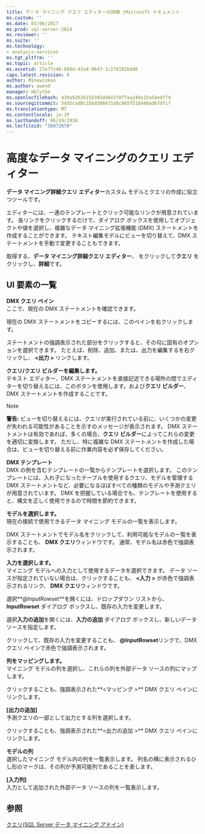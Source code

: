 ```yaml
---
title: データ マイニング クエリ エディターの詳細 |Microsoft ドキュメント
ms.custom: ''
ms.date: 03/06/2017
ms.prod: sql-server-2014
ms.reviewer: ''
ms.suite: ''
ms.technology:
- analysis-services
ms.tgt_pltfrm: ''
ms.topic: article
ms.assetid: 27e7fc46-689d-43a4-9647-1c27d182bdd6
caps.latest.revision: 9
author: Minewiskan
ms.author: owend
manager: mblythe
ms.openlocfilehash: 430a9263b15b385dd6e5f8f7aa24be15a54edffd
ms.sourcegitcommit: 5dd5cad0c1bbd308471d6c885f516948ad67dfcf
ms.translationtype: MT
ms.contentlocale: ja-JP
ms.lasthandoff: 06/19/2018
ms.locfileid: "36072670"
---
```

# <a name="advanced-data-mining-query-editor"></a>高度なデータ マイニングのクエリ エディター
  **データ マイニング詳細クエリ エディター**カスタム モデルとクエリの作成に役立つツールです。  
  
 エディターには、一連のテンプレートとクリック可能なリンクが用意されています。 各リンクをクリックするだけで、ダイアログ ボックスを使用してオブジェクトや値を選択し、複雑なデータ マイニング拡張機能 (DMX) ステートメントを作成することができます。 テキスト編集モデルにビューを切り替えて、DMX ステートメントを手動で変更することもできます。  
  
 取得する、**データ マイニング詳細クエリ エディター**、 をクリックして**クエリ** をクリックし、**詳細**です。  
  
## <a name="uielement-list"></a>UI 要素の一覧  
 **DMX クエリ ペイン**  
 ここで、現在の DMX ステートメントを確認できます。  
  
 現在の DMX ステートメントをコピーするには、このペインを右クリックします。  
  
 ステートメントの強調表示された部分をクリックすると、その句に固有のオプションを選択できます。 たとえば、削除、追加、または、出力を編集するを右クリックし、 **\<出力 >** リンクします。  
  
 **クエリ/クエリ ビルダーを編集します。**  
 テキスト エディター、DMX ステートメントを直接記述できる場所の間でエディターを切り替えるには、このボタンを使用します。および**クエリ ビルダー**、DMX ステートメントを作成することです。  
  
> [!NOTE]  
>  **警告:** ビューを切り替えるには、クエリが実行されている前に、いくつかの変更が失われる可能性があることを示すのメッセージが表示されます。 DMX ステートメントは有効であれば、多くの場合、**クエリ ビルダー**によってこれらの変更を適切に変換します。 ただし、特に複雑な DMX ステートメントを作成した場合は、ビューを切り替える前に作業内容を必ず保存してください。  
  
 **DMX テンプレート**  
 DMX の例を含むテンプレートの一覧からテンプレートを選択します。 このテンプレートには、入れ子になったテーブルを使用するクエリ、モデルを管理する DMX ステートメントなど、必要になるほぼすべての種類のモデルや予測クエリが用意されています。 DMX を把握している場合でも、テンプレートを使用すると、構文を正しく使用できるので時間を節約できます。  
  
 **モデルを選択します。**  
 現在の接続で使用できるデータ マイニング モデルの一覧を表示します。  
  
 DMX ステートメントでモデル名をクリックして、利用可能なモデルの一覧を表示することも、 **DMX クエリ**ウィンドウです。 通常、モデル名は赤色で強調表示されます。  
  
 **入力を選択します。**  
 マイニング モデルへの入力として使用するデータを選択できます。 データ ソースが指定されていない場合は、クリックすることも、 **\<入力 >** が赤色で強調表示されるリンク、 **DMX クエリ**ウィンドウです。  
  
 選択**@InputRowset**を開くには、ドロップダウン リストから、 **InputRowset**  ダイアログ ボックスし、既存の入力を変更します。  
  
 選択**入力の追加**を開くには、**入力の追加** ダイアログ ボックスし、新しいデータ ソースを指定します。  
  
 クリックして、既存の入力を変更することも、 **@InputRowset**リンクで、DMX クエリ ペインで赤色で強調表示されます。  
  
 **列をマッピングします。**  
 マイニング モデルの列を選択し、これらの列を外部データ ソースの列にマップします。  
  
 クリックすることも、強調表示された**\<マッピング >** DMX クエリ ペインにリンクします。  
  
 **[出力の追加]**  
 予測クエリの一部として出力とする列を選択します。  
  
 クリックすることも、強調表示された**\<出力の追加 >** DMX クエリ ペインにリンクします。  
  
 **モデルの列**  
 選択したマイニング モデル内の列を一覧表示します。 列名の横に表示されるひし形のマークは、その列が予測可能列であることを表します。  
  
 **[入力列]**  
 入力として追加された外部データ ソースの列を一覧表示します。  
  
## <a name="see-also"></a>参照  
 [クエリ&#40;SQL Server データ マイニング アドイン&#41;](query-sql-server-data-mining-add-ins.md)  
  
  
